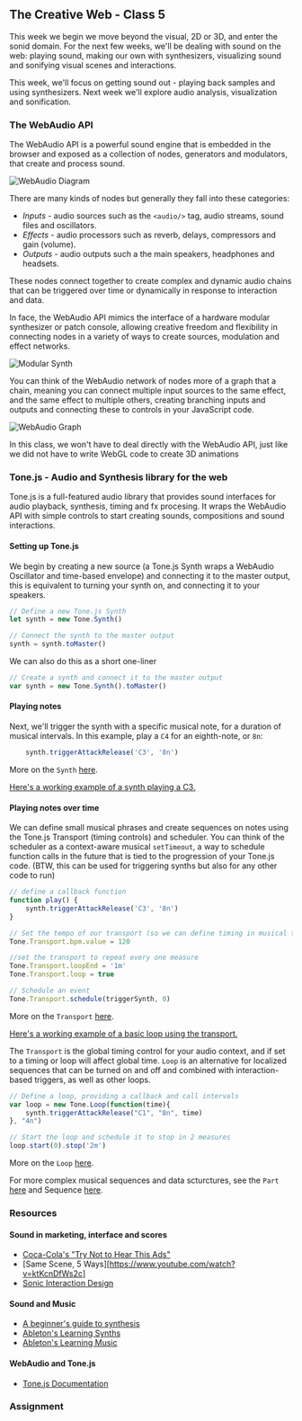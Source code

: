 ## The Creative Web - Class 5

This week we begin we move beyond the visual, 2D or 3D, and enter the sonid domain.
For the next few weeks, we'll be dealing with sound on the web: playing sound, making our 
own with synthesizers, visualizing sound and sonifying visual scenes and interactions.

This week, we'll focus on getting sound out - playing back samples and using synthesizers.
Next week we'll explore audio analysis, visualization and sonification.

### The WebAudio API
The WebAudio API is a powerful sound engine that is embedded in the browser
and exposed as a collection of nodes, generators and modulators, that create
and process sound.

![WebAudio Diagram](https://webaudioapi.com/book/Web_Audio_API_Boris_Smus_html/images/waap_0103.png)

There are many kinds of nodes but generally they fall into these categories:
- *Inputs* - audio sources such as the `<audio/>` tag, audio streams, sound files and oscillators.
- *Effects* - audio processors such as reverb, delays, compressors and gain (volume).
- *Outputs* - audio outputs such a the main speakers, headphones and headsets.

These nodes connect together to create complex and dynamic audio chains that 
can be triggered over time or dynamically in response to interaction and data.

In face, the WebAudio API mimics the interface of a hardware modular synthesizer or patch console,
allowing creative freedom and flexibility in connecting nodes in a variety of ways to create sources,
modulation and effect networks.

![Modular Synth](https://vmp-www.imgix.net/images/modular_synth_header.original.png)

You can think of the WebAudio network of nodes more of a graph that a chain, meaning you
can connect multiple input sources to the same effect, and the same effect to multiple others,
creating branching inputs and outputs and connecting these to controls in your JavaScript code.

![WebAudio Graph](https://webaudioapi.com/book/Web_Audio_API_Boris_Smus_html/images/waap_0104.png)

In this class, we won't have to deal directly with the WebAudio API, just like we did not
have to write WebGL code to create 3D animations 

### Tone.js - Audio and Synthesis library for the web
Tone.js is a full-featured audio library that provides sound interfaces
for audio playback, synthesis, timing and fx procesing. It wraps the WebAudio API
with simple controls to start creating sounds, compositions and sound interactions.


#### Setting up Tone.js
We begin by creating a new source (a Tone.js Synth wraps a WebAudio Oscillator and time-based envelope) and connecting it to the master output, this is equivalent to turning your synth on, and connecting it to your speakers.
```javascript
// Define a new Tone.js Synth
let synth = new Tone.Synth()

// Connect the synth to the master output
synth = synth.toMaster()
```

We can also do this as a short one-liner
```javascript
// Create a synth and connect it to the master output
var synth = new Tone.Synth().toMaster()
```

#### Playing notes
Next, we'll trigger the synth with a specific musical note, for a duration of musical intervals.
In this example, play a `C4` for an eighth-note, or `8n`:
```javascript
	synth.triggerAttackRelease('C3', '8n')
```

More on the `Synth` [here](https://tonejs.github.io/docs/13.8.25/Synth).

[Here's a working example of a synth playing a C3.](https://jsfiddle.net/barakchamo/67098xyr/19/)


#### Playing notes over time
We can define small musical phrases and create sequences on notes using the Tone.js Transport (timing controls) and scheduler.
You can think of the scheduler as a context-aware musical `setTimeout`, a way to schedule function calls in the future that
is tied to the progression of your Tone.js code.
(BTW, this can be used for triggering synths but also for any other code to run)

```javascript
// define a callback function
function play() {
	synth.triggerAttackRelease('C3', '8n')
}

// Set the tempo of our transport (so we can define timing in musical terms)
Tone.Transport.bpm.value = 120

//set the transport to repeat every one measure
Tone.Transport.loopEnd = '1m'
Tone.Transport.loop = true

// Schedule an event
Tone.Transport.schedule(triggerSynth, 0)
```

More on the `Transport` [here](https://tonejs.github.io/docs/13.8.25/Transport).

[Here's a working example of a basic loop using the transport.](https://jsfiddle.net/barakchamo/2nLo0zb1/3/)

The `Transport` is the global timing control for your audio context, and if set to a timing or loop will
affect global time. `Loop` is an alternative for localized sequences that can be turned on and off and combined
with interaction-based triggers, as well as other loops.

```javascript
// Define a loop, providing a callback and call intervals
var loop = new Tone.Loop(function(time){
	synth.triggerAttackRelease("C1", "8n", time)
}, "4n")

// Start the loop and schedule it to stop in 2 measures
loop.start(0).stop('2m')
```

More on the `Loop` [here](https://tonejs.github.io/docs/13.8.25/Loop).

For more complex musical sequences and data scturctures, see the `Part` [here](https://tonejs.github.io/docs/13.8.25/Part) and Sequence [here](https://tonejs.github.io/docs/13.8.25/Sequence).

### Resources

#### Sound in marketing, interface and scores
- [Coca-Cola's "Try Not to Hear This Ads"](https://adage.com/creativity/work/coca-cola-try-not-hear/2166866)
- [Same Scene, 5 Ways][https://www.youtube.com/watch?v=ktKcnDfWs2c]
- [Sonic Interaction Design](https://en.wikipedia.org/wiki/Sonic_interaction_design)

#### Sound and Music
- [A beginner's guide to synthesis](https://gizmodo.com/a-beginners-guide-to-the-synth-1736978695)
- [Ableton's Learning Synths](https://learningsynths.ableton.com/get-started)
- [Ableton's Learning Music](https://learningmusic.ableton.com/index.html)

#### WebAudio and Tone.js
- [Tone.js Documentation](https://tonejs.github.io/)

### Assignment
